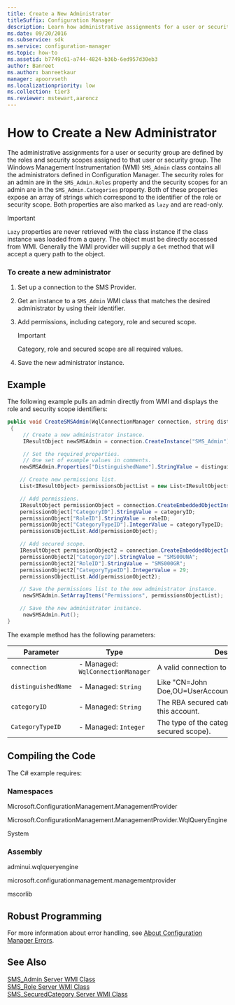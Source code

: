 ```yaml
---
title: Create a New Administrator
titleSuffix: Configuration Manager
description: Learn how administrative assignments for a user or security group are defined by the roles and security scopes assigned to that user or security group.
ms.date: 09/20/2016
ms.subservice: sdk
ms.service: configuration-manager
ms.topic: how-to
ms.assetid: b7749c61-a744-4824-b36b-6ed957d30eb3
author: Banreet
ms.author: banreetkaur
manager: apoorvseth
ms.localizationpriority: low
ms.collection: tier3
ms.reviewer: mstewart,aaroncz 
---
```

# How to Create a New Administrator
The administrative assignments for a user or security group are defined by the roles and security scopes assigned to that user or security group. The Windows Management Instrumentation (WMI) `SMS_Admin` class contains all the administrators defined in Configuration Manager. The security roles for an admin are in the `SMS_Admin.Roles` property and the security scopes for an admin are in the `SMS_Admin.Categories` property. Both of these properties expose an array of strings which correspond to the identifier of the role or security scope. Both properties are also marked as `lazy` and are read-only.  

> [!IMPORTANT]
>  `Lazy` properties are never retrieved with the class instance if the class instance was loaded from a query. The object must be directly accessed from WMI. Generally the WMI provider will supply a `Get` method that will accept a query path to the object.  

### To create a new administrator  

1.  Set up a connection to the SMS Provider.  

2.  Get an instance to a `SMS_Admin` WMI class that matches the desired administrator by using their identifier.  

3.  Add permissions, including category, role and secured scope.  

    > [!IMPORTANT]
    >  Category, role and secured scope are all required values.  

4.  Save the new administrator instance.  

## Example  
 The following example pulls an admin directly from WMI and displays the role and security scope identifiers:  

```c#  
public void CreateSMSAdmin(WqlConnectionManager connection, string distinguishedName, string categoryID, string roleID, int categoryTypeID)  
 {  
     // Create a new administrator instance.  
     IResultObject newSMSAdmin = connection.CreateInstance("SMS_Admin");  

     // Set the required properties.  
     // One set of example values in comments.  
    newSMSAdmin.Properties["DistinguishedName"].StringValue = distinguishedName; // "CN=<USERACCOUNT>,CN=Users,DC=<DOMAINNAME>,DC=COM"  

    // Create new permissions list.  
    List<IResultObject> permissionsObjectList = new List<IResultObject>();  

    // Add permissions.  
    IResultObject permissionObject = connection.CreateEmbeddedObjectInstance("SMS_APermission");  
    permissionObject["CategoryID"].StringValue = categoryID;             // "SMS00004" (All Users and User Groups)  
    permissionObject["RoleID"].StringValue = roleID;                     // "SMS000GR" (EndPoint Protection Manager)  
    permissionObject["CategoryTypeID"].IntegerValue = categoryTypeID;    // 1          (Collection)  
    permissionsObjectList.Add(permissionObject);  

    // Add secured scope.  
    IResultObject permissionObject2 = connection.CreateEmbeddedObjectInstance("SMS_APermission");  
    permissionObject2["CategoryID"].StringValue = "SMS00UNA";             // "SMS00UNA" (Default)  
    permissionObject2["RoleID"].StringValue = "SMS000GR";                 // "SMS000GR" (EndPoint Protection Manager)  
    permissionObject2["CategoryTypeID"].IntegerValue = 29;                // 29         (Secured Scope)  
    permissionsObjectList.Add(permissionObject2);  

    // Save the permissions list to the new administrator instance.  
     newSMSAdmin.SetArrayItems("Permissions", permissionsObjectList);  

    // Save the new administrator instance.  
     newSMSAdmin.Put();  
}  
```  

 The example method has the following parameters:  

| Parameter | Type | Description |
| --------- | ---- | ----------- |
|`connection`|-   Managed: `WqlConnectionManager`|A valid connection to the SMS Provider.|  
|`distinguishedName`|-   Managed: `String`|Like "CN=John Doe,OU=UserAccounts,DC=contoso,DC=com"|  
|`categoryID`|-   Managed: `String`|The RBA secured categories associated with this account.|  
|`CategoryTypeID`|-   Managed: `Integer`|The type of the category (collection or secured scope).|  

## Compiling the Code  
 The C# example requires:  

### Namespaces  
 Microsoft.ConfigurationManagement.ManagementProvider  

 Microsoft.ConfigurationManagement.ManagementProvider.WqlQueryEngine  

 System  

### Assembly  
 adminui.wqlqueryengine  

 microsoft.configurationmanagement.managementprovider  

 mscorlib  

## Robust Programming  
 For more information about error handling, see [About Configuration Manager Errors](../../../../develop/core/understand/about-configuration-manager-errors.md).  

## See Also  
 [SMS_Admin Server WMI Class](../../../../develop/reference/core/servers/configure/sms_admin-server-wmi-class.md)   
 [SMS_Role Server WMI Class](../../../../develop/reference/core/servers/configure/sms_role-server-wmi-class.md)   
 [SMS_SecuredCategory Server WMI Class](../../../../develop/reference/core/servers/configure/sms_securedcategory-server-wmi-class.md)
